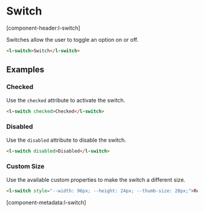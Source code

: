 # Switch

[component-header:l-switch]

Switches allow the user to toggle an option on or off.

```html preview
<l-switch>Switch</l-switch>
```

## Examples

### Checked

Use the `checked` attribute to activate the switch.

```html preview
<l-switch checked>Checked</l-switch>
```

### Disabled

Use the `disabled` attribute to disable the switch.

```html preview
<l-switch disabled>Disabled</l-switch>
```

### Custom Size

Use the available custom properties to make the switch a different size.

```html preview
<l-switch style="--width: 96px; --height: 24px; --thumb-size: 20px;">Really big</l-switch>
```

[component-metadata:l-switch]
